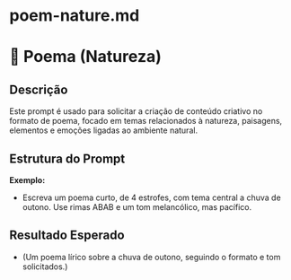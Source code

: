 # poem-nature.md

# 📝 Poema (Natureza)

## Descrição
Este prompt é usado para solicitar a criação de conteúdo criativo no formato de poema, focado em temas relacionados à natureza, paisagens, elementos e emoções ligadas ao ambiente natural.

## Estrutura do Prompt
**Exemplo:**
- Escreva um poema curto, de 4 estrofes, com tema central a chuva de outono. Use rimas ABAB e um tom melancólico, mas pacífico.

## Resultado Esperado
- (Um poema lírico sobre a chuva de outono, seguindo o formato e tom solicitados.)